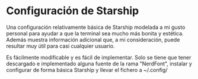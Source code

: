 # Configuración de Starship

Una configuración relativamente básica de Starship modelada a mi gusto personal
para ayudar a que la terminal sea mucho más bonita y estética.
Además muestra información adicional que, a mi consideración, puede resultar muy útil
para casi cualquier usuario.

Es fácilmente modificable y es fácil de implementar.
Solo se tiene que tener descargado e implementado alguna fuente de la rama "NerdFont",
instalar y configurar de forma básica Starship y llevar el fichero a ~/.config/
